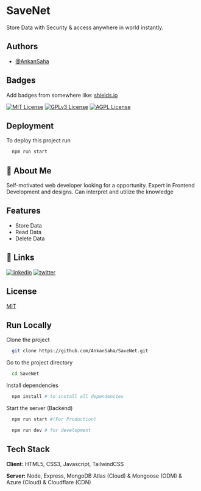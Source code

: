 # SaveNet

Store Data with Security & access anywhere in world instantly.

## Authors

- [@AnkanSaha](https://www.github.com/AnkanSaha)

## Badges

Add badges from somewhere like: [shields.io](https://shields.io/)

[![MIT License](https://img.shields.io/badge/License-MIT-green.svg)](https://choosealicense.com/licenses/mit/)
[![GPLv3 License](https://img.shields.io/badge/License-GPL%20v3-yellow.svg)](https://opensource.org/licenses/)
[![AGPL License](https://img.shields.io/badge/license-AGPL-blue.svg)](http://www.gnu.org/licenses/agpl-3.0)

## Deployment

To deploy this project run

```bash
  npm run start
```

## 🚀 About Me

Self-motivated web developer looking for a opportunity. Expert in Frontend Development and designs. Can interpret and utilize the knowledge

## Features

- Store Data
- Read Data
- Delete Data

## 🔗 Links

[![linkedin](https://img.shields.io/badge/linkedin-0A66C2?style=for-the-badge&logo=linkedin&logoColor=white)](https://www.linkedin.com/in/ankansaha-)
[![twitter](https://img.shields.io/badge/twitter-1DA1F2?style=for-the-badge&logo=twitter&logoColor=white)](https://twitter.com/theankansaha)

## License

[MIT](https://choosealicense.com/licenses/mit/)

## Run Locally

Clone the project

```bash
  git clone https://github.com/AnkanSaha/SaveNet.git
```

Go to the project directory

```bash
  cd SaveNet
```

Install dependencies

```bash
  npm install # to install all dependencies
```

Start the server (Backend)

```bash
  npm run start #(For Production)
```

```bash
  npm run dev # for development
```

## Tech Stack

**Client:** HTML5, CSS3, Javascript, TailwindCSS

**Server:** Node, Express, MongoDB Atlas (Cloud) & Mongoose (ODM) & Azure (Cloud) & Cloudflare (CDN)
